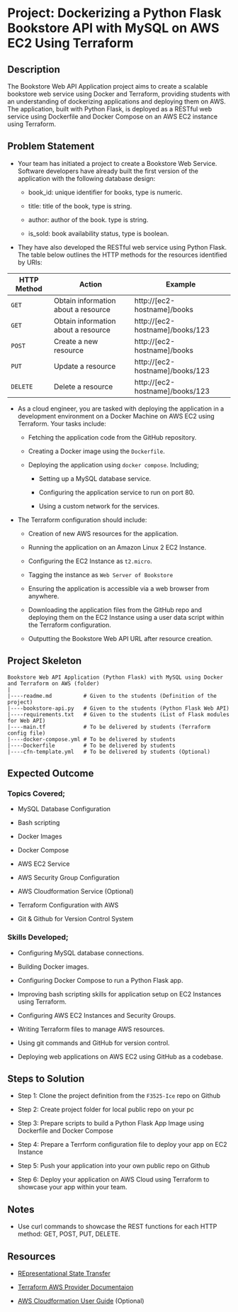 # Project: Dockerizing a Python Flask Bookstore API with MySQL on AWS EC2 Using Terraform

## Description

The Bookstore Web API Application project aims to create a scalable bookstore web service using Docker and Terraform, providing students with an understanding of dockerizing applications and deploying them on AWS. The application, built with Python Flask, is deployed as a RESTful web service using Dockerfile and Docker Compose on an AWS EC2 instance using Terraform.

## Problem Statement

- Your team has initiated a project to create a Bookstore Web Service. Software developers have already built the first version of the application with the following database design:  

  - book_id: unique identifier for books, type is numeric.

  - title: title of the book, type is string.

  - author: author of the book. type is string.

  - is_sold: book availability status, type is boolean.

- They have also developed the RESTful web service using Python Flask. The table below outlines the HTTP methods for the resources identified by URIs:

| HTTP Method  | Action | Example|
| --- | --- | --- |
| `GET`     |   Obtain information about a resource | http://[ec2-hostname]/books|
| `GET`     |   Obtain information about a resource | http://[ec2-hostname]/books/123|
| `POST`    |   Create a new resource               | http://[ec2-hostname]/books|
| `PUT`     |   Update a resource                   | http://[ec2-hostname]/books/123 |
| `DELETE`  |   Delete a resource                   | http://[ec2-hostname]/books/123|

- As a cloud engineer, you are tasked with deploying the application in a development environment on a Docker Machine on AWS EC2 using Terraform. Your tasks include:

  - Fetching the application code from the GitHub repository.

  - Creating a Docker image using the `Dockerfile`.

  - Deploying the application using `docker compose`. Including;

    - Setting up a MySQL database service.

    - Configuring the application service to run on port 80.

    - Using a custom network for the services.

- The Terraform configuration should include:

  - Creation of new AWS resources for the application.

  - Running the application on an Amazon Linux 2 EC2 Instance.
  
  - Configuring the EC2 Instance as `t2.micro`.

  - Tagging the instance as `Web Server of Bookstore`

  - Ensuring the application is accessible via a web browser from anywhere.

  - Downloading the application files from the GitHub repo and deploying them on the EC2 Instance using a user data script within the Terraform configuration.

  - Outputting the Bookstore Web API URL after resource creation.

## Project Skeleton

```text
Bookstore Web API Application (Python Flask) with MySQL using Docker and Terraform on AWS (folder)
|
|----readme.md          # Given to the students (Definition of the project)
|----bookstore-api.py   # Given to the students (Python Flask Web API)
|----requirements.txt   # Given to the students (List of Flask modules for Web API)
|----main.tf            # To be delivered by students (Terraform config file)
|----docker-compose.yml # To be delivered by students
|----Dockerfile         # To be delivered by students
|----cfn-template.yml   # To be delivered by students (Optional)
```

## Expected Outcome

### Topics Covered;

- MySQL Database Configuration

- Bash scripting

- Docker Images

- Docker Compose

- AWS EC2 Service

- AWS Security Group Configuration

- AWS Cloudformation Service (Optional)

- Terraform Configuration with AWS

- Git & Github for Version Control System

### Skills Developed;

- Configuring MySQL database connections.

- Building Docker images.

- Configuring Docker Compose to run a Python Flask app.

- Improving bash scripting skills for application setup on EC2 Instances using Terraform.

- Configuring AWS EC2 Instances and Security Groups.

- Writing Terraform files to manage AWS resources.

- Using git commands and GitHub for version control.

- Deploying web applications on AWS EC2 using GitHub as a codebase.

## Steps to Solution
  
- Step 1: Clone the project definition from the `F3525-Ice` repo on Github

- Step 2: Create project folder for local public repo on your pc

- Step 3: Prepare scripts to build a Python Flask App Image using Dockerfile and Docker Compose

- Step 4: Prepare a Terrform configuration file to deploy your app on EC2 Instance

- Step 5: Push your application into your own public repo on Github

- Step 6: Deploy your application on AWS Cloud using Terraform to showcase your app within your team.

## Notes

- Use curl commands to showcase the REST functions for each HTTP method: GET, POST, PUT, DELETE.

## Resources

- [REpresentational State Transfer](https://en.wikipedia.org/wiki/Representational_state_transfer)

- [Terraform AWS Provider Documentaion](https://registry.terraform.io/providers/hashicorp/aws/latest/docs)

- [AWS Cloudformation User Guide](https://docs.aws.amazon.com/AWSCloudFormation/latest/UserGuide/Welcome.html) (Optional)
